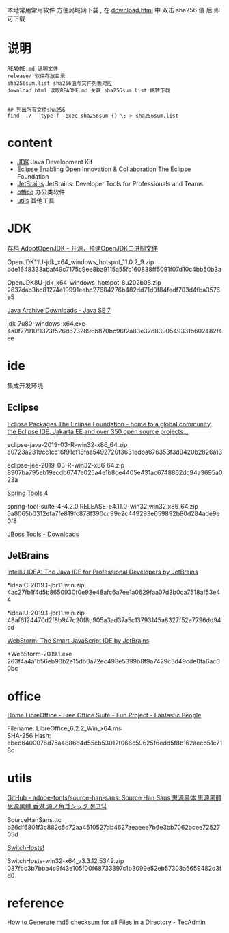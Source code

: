 


本地常用常用软件 方便局域网下载 , 在 [download.html](download.html) 中 双击 sha256 值 后 即可下载



# 说明
 
    README.md 说明文件
    release/ 软件存放目录
    sha256sum.list sha256值与文件列表对应
    download.html 读取README.md 关联 sha256sum.list 跳转下载

 
    ## 列出所有文件sha256
    find  ./  -type f -exec sha256sum {} \; > sha256sum.list


# content

- [JDK](#JDK)    Java Development Kit
- [Eclipse](#Eclipse)    Enabling Open Innovation & Collaboration  The Eclipse Foundation
- [JetBrains](#JetBrains)    JetBrains: Developer Tools for Professionals and Teams
- [office](#office) 办公类软件
- [utils](#utils) 其他工具
 
# JDK

[存档 AdoptOpenJDK - 开源，预建OpenJDK二进制文件](https://adoptopenjdk.net/archive.html)

OpenJDK11U-jdk_x64_windows_hotspot_11.0.2_9.zip    
bde1648333abaf49c7175c9ee8ba9115a55fc160838ff5091f07d10c4bb50b3a  

OpenJDK8U-jdk_x64_windows_hotspot_8u202b08.zip    
2637dab3bc81274e19991eebc27684276b482dd71d0f84fedf703d4fba3576e5  

[Java Archive Downloads - Java SE 7](https://www.oracle.com/technetwork/java/javase/downloads/java-archive-downloads-javase7-521261.html)

jdk-7u80-windows-x64.exe   
4a0f77910f1373f526d6732896b870bc96f2a83e32d8390549331b602482f4ee



# ide
 集成开发环境

## Eclipse

[Eclipse Packages  The Eclipse Foundation - home to a global community, the Eclipse IDE, Jakarta EE and over 350 open source projects...](https://www.eclipse.org/downloads/packages/)


eclipse-java-2019-03-R-win32-x86_64.zip  
e0723a2319cc1cc16f91ef18faa5492720f3631edba676353f3d9420b2826a13   

eclipse-jee-2019-03-R-win32-x86_64.zip  
8907ba795eb19ecdb6747e025a4e1b8ce4405e431ac6748862dc94a3695a023a  

[Spring Tools 4](https://spring.io/tools)

spring-tool-suite-4-4.2.0.RELEASE-e4.11.0-win32.win32.x86_64.zip    
5a8065b0312efa7fe819fc878f390cc99e2c449293e659892b80d284ade9e0f8

[JBoss Tools - Downloads](https://tools.jboss.org/downloads/)




## JetBrains

[IntelliJ IDEA: The Java IDE for Professional Developers by JetBrains](https://www.jetbrains.com/idea/)

*ideaIC-2019.1-jbr11.win.zip  
4ac27fb1f4d5b8650930f0e93e48afc6a7ee1a0629faa07d3b0ca7518af53e44 

*ideaIU-2019.1-jbr11.win.zip  
48af6124470d2f8b947c20f8c905a3ad37a5c13793145a8327f52e7796dd94cd 


[WebStorm: The Smart JavaScript IDE by JetBrains](https://www.jetbrains.com/webstorm/)

*WebStorm-2019.1.exe  
263f4a4a1b56eb90b2e15db0a72ec498e5399b8f9a7429c3d49cde0fa6ac00bc 
 

# office

[Home  LibreOffice - Free Office Suite - Fun Project - Fantastic People](https://www.libreoffice.org/)


Filename: LibreOffice_6.2.2_Win_x64.msi  
SHA-256 Hash: ebed6400076d75a4886d4d55cb53012f066c59625f6edd5f8b162aecb51c718c


# utils


[GitHub - adobe-fonts/source-han-sans: Source Han Sans  思源黑体  思源黑體  思源黑體 香港  源ノ角ゴシック  본고딕](https://github.com/adobe-fonts/source-han-sans)

SourceHanSans.ttc    
b26df6801f3c882c5d72aa4510527db4627aeaeee7b6e3bb7062bcee7252705d


[SwitchHosts!](http://oldj.github.io/SwitchHosts/)

SwitchHosts-win32-x64_v3.3.12.5349.zip    
037fbc3b7bba4c9f43e105f00f68733397c1b3099e52eb57308a6659482d3fd0


# reference


 

[How to Generate md5 checksum for all Files in a Directory - TecAdmin](https://tecadmin.net/generate-md5-checksum-for-all-files-in-a-directory/)

